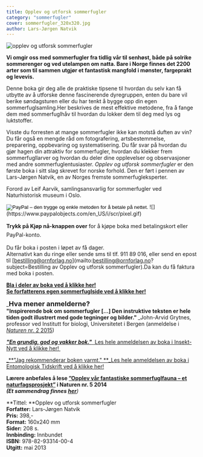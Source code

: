 ```yaml
---
title: Opplev og utforsk sommerfugler
category: "sommerfugler"
cover: sommerfugler_320x320.jpg
author: Lars-Jørgen Natvik
---
```

![opplev og utforsk sommerfugler](/sommerfugler_320x320.jpg)

**Vi omgir oss med sommerfugler fra tidlig vår til senhøst, både på solrike sommerenger og ved utelampen om natta. Bare i Norge finnes det 2200 arter som til sammen utgjør et fantastisk mangfold i mønster, fargeprakt og levevis.**

Denne boka gir deg alle de praktiske tipsene til hvordan du selv kan få utbytte av å utforske denne fascinerende dyregruppen, enten du bare vil berike søndagsturen eller du har tenkt å bygge opp din egen sommerfuglsamling.Her beskrives de mest effektive metodene, fra å fange dem med sommerfuglhåv til hvordan du lokker dem til deg med lys og luktstoffer.

Visste du forresten at mange sommerfugler ikke kan motstå duften av vin? Du får også en mengde råd om fotografering, artsbestemmelse, preparering, oppbevaring og systematisering. Du får svar på hvordan du gjør hagen din attraktiv for sommerfugler, hvordan du klekker frem sommerfugllarver og hvordan du deler dine opplevelser og observasjoner med andre sommerfuglentusiaster. _Opplev og utforsk sommerfugler_ er den første boka i sitt slag skrevet for norske forhold. Den er ført i pennen av Lars-Jørgen Natvik, en av Norges fremste sommerfugleksperter.

Forord av Leif Aarvik, samlingsansvarlig for sommerfugler ved Naturhistorisk museum i Oslo.

<form action="https://www.paypal.com/cgi-bin/webscr" method="post" target="_top"><input name="cmd" type="hidden" value="_s-xclick"> <input name="hosted_button_id" type="hidden" value="8YTSHUEX885FA"> <input alt="PayPal – den trygge og enkle metoden for å betale på nettet." border="0" name="submit" src="https://www.paypalobjects.com/no_NO/NO/i/btn/btn_buynowCC_LG.gif" type="image"> ![](https://www.paypalobjects.com/en_US/i/scr/pixel.gif)</form>

**Trykk på Kjøp nå-knappen over** <span style="line-height: 1.6;">for å kjøpe boka med betalingskort eller PayPal-konto.</span>

Du får boka i posten i løpet av få dager.  
Alternativt kan du ringe eller sende sms til tlf. 911 89 016, eller send en epost til [bestilling@ornforlag.no](mailto:bestilling@ornforlag.no?subject=Bestilling av Opplev og utforsk sommerfugler).Da kan du få faktura med boka i posten.

**[Bla i deler av boka ved å klikke her!](http://issuu.com/naturogfritid/docs/opplev_og_utforsk_sommerfugler_ekse?mode=window&embedId=1618717/2246059)**  
[**Se forfatterens egen sommerfuglside ved å klikke her!**](http://www.opplevsommerfugler.no/)

_**<span style="font-size: 14px;"><span style="font-size:18px;">Hva mener anmelderne?</span>  
"</span>Inspirerende bok om sommerfugler […] Den instruktive teksten er hele tiden godt illustrert med gode tegninger og bilder."<span style="font-size: 14px;"> </span>**_John-Arvid Grytnes, professor ved Institutt for biologi, Universitetet i Bergen (anmeldelse i [_Naturen_ nr. 2 2015](http://www.idunn.no/natur))

[_**<span style="font-size:14px">"En grundig, god og vakker bok."</span>**_<span style="font-family:arial,helvetica,sans-serif"> <span style="font-size:14px"></span>  </span>Les hele anmeldelsen av boka i Insekt-Nytt ved å klikke her! ](/Sommerfuglbokanmeldelse_Natvik_IN_38-4_RB2013.pdf)

[_**<span style="font-size:14px">"Jag rekommenderar boken varmt."</span> <span style="font-size:12px"></span> **<span style="font-size:12px"></span>_Les hele anmeldelsen av boka i Entomologisk Tidskrift ved å klikke her!](/Elmqvist_recension_av_Natvik.pdf)

**Lærere anbefales å lese [”Opplev vår fantastiske sommerfuglfauna – et naturfagsprosjekt”](http://www.idunn.no/ts/natur/2014/05/opplev_vaar_fantastiske_sommerfuglfauna_et_naturfagsprosje) i Naturen nr. 5 2014  
_(Et sammendrag finnes [her](http://www.opplevsommerfugler.no/skoler/)_**_)_

**Tittel: **Opplev og utforsk sommerfugler  
**Forfatter:** Lars-Jørgen Natvik  
**Pris:** 398,-  
**Format:** 160x240 mm  
**Sider:** 208 s.  
**Innbinding:** Innbundet  
**ISBN:** 978-82-93314-00-4  
**Utgitt:** mai 2013